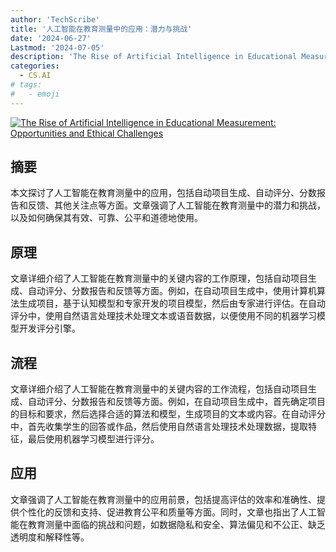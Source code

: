 ```yaml
---
author: 'TechScribe'
title: '人工智能在教育测量中的应用：潜力与挑战'
date: '2024-06-27'
Lastmod: '2024-07-05'
description: 'The Rise of Artificial Intelligence in Educational Measurement: Opportunities and Ethical Challenges'
categories:
  - CS.AI
# tags:
#   - emoji
---
```


[![The Rise of Artificial Intelligence in Educational Measurement: Opportunities and Ethical Challenges](https://arxiv-research-1301205113.cos.ap-guangzhou.myqcloud.com/images/2406.18900v1.pdf_0.jpg)](https://arxiv.org/abs/2406.18900v1)

## 摘要

本文探讨了人工智能在教育测量中的应用，包括自动项目生成、自动评分、分数报告和反馈、其他关注点等方面。文章强调了人工智能在教育测量中的潜力和挑战，以及如何确保其有效、可靠、公平和道德地使用。<!--more-->

## 原理

文章详细介绍了人工智能在教育测量中的关键内容的工作原理，包括自动项目生成、自动评分、分数报告和反馈等方面。例如，在自动项目生成中，使用计算机算法生成项目，基于认知模型和专家开发的项目模型，然后由专家进行评估。在自动评分中，使用自然语言处理技术处理文本或语音数据，以便使用不同的机器学习模型开发评分引擎。

## 流程

文章详细介绍了人工智能在教育测量中的关键内容的工作流程，包括自动项目生成、自动评分、分数报告和反馈等方面。例如，在自动项目生成中，首先确定项目的目标和要求，然后选择合适的算法和模型，生成项目的文本或内容。在自动评分中，首先收集学生的回答或作品，然后使用自然语言处理技术处理数据，提取特征，最后使用机器学习模型进行评分。

## 应用

文章强调了人工智能在教育测量中的应用前景，包括提高评估的效率和准确性、提供个性化的反馈和支持、促进教育公平和质量等方面。同时，文章也指出了人工智能在教育测量中面临的挑战和问题，如数据隐私和安全、算法偏见和不公正、缺乏透明度和解释性等。